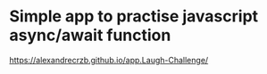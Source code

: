 # Simple app to practise javascript async/await function
https://alexandrecrzb.github.io/app.Laugh-Challenge/
